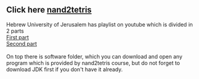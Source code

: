 ## Click here <a href="https://www.nand2tetris.org/course">nand2tetris</a>

Hebrew University of Jerusalem has playlist on youtube which is divided in
2 parts</br>
<a href="https://www.youtube.com/playlist?list=PLrDd_kMiAuNmSb-CKWQqq9oBFN_KNMTaI">First part</a></br>
<a href="https://www.youtube.com/playlist?list=PLrDd_kMiAuNmllp9vuPqCuttC1XL9VyVh">Second part</a></br></br>
On top there is software folder, which you can download and open any program which is provided by nand2tetris course,
but do not forget to download JDK first if you don't have it already.
